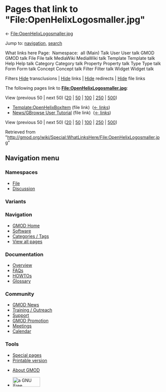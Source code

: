 <div id="mw-page-base" class="noprint">

</div>

<div id="mw-head-base" class="noprint">

</div>

<div id="content" class="mw-body" role="main">

<span id="top"></span>

<div id="mw-js-message" style="display:none;">

</div>



# <span dir="auto">Pages that link to "File:OpenHelixLogosmaller.jpg"</span>

<div id="bodyContent">

<div id="contentSub">

←
[File:OpenHelixLogosmaller.jpg](/wiki/File:OpenHelixLogosmaller.jpg "File:OpenHelixLogosmaller.jpg")

</div>

<div id="jump-to-nav" class="mw-jump">

Jump to: [navigation](#mw-navigation), [search](#p-search)

</div>

<div id="mw-content-text">

What links here Page:  Namespace:  all (Main) Talk User User talk GMOD
GMOD talk File File talk MediaWiki MediaWiki talk Template Template talk
Help Help talk Category Category talk Property Property talk Type Type
talk Form Form talk Concept Concept talk Filter Filter talk Widget
Widget talk

Filters
[Hide](/mediawiki/index.php?title=Special:WhatLinksHere/File:OpenHelixLogosmaller.jpg&hidetrans=1 "Special:WhatLinksHere/File:OpenHelixLogosmaller.jpg")
transclusions \|
[Hide](/mediawiki/index.php?title=Special:WhatLinksHere/File:OpenHelixLogosmaller.jpg&hidelinks=1 "Special:WhatLinksHere/File:OpenHelixLogosmaller.jpg")
links \|
[Hide](/mediawiki/index.php?title=Special:WhatLinksHere/File:OpenHelixLogosmaller.jpg&hideredirs=1 "Special:WhatLinksHere/File:OpenHelixLogosmaller.jpg")
redirects \|
[Hide](/mediawiki/index.php?title=Special:WhatLinksHere/File:OpenHelixLogosmaller.jpg&hideimages=1 "Special:WhatLinksHere/File:OpenHelixLogosmaller.jpg")
file links

The following pages link to
**[File:OpenHelixLogosmaller.jpg](/wiki/File:OpenHelixLogosmaller.jpg "File:OpenHelixLogosmaller.jpg")**:

View (previous 50 \| next 50)
([20](/mediawiki/index.php?title=Special:WhatLinksHere/File:OpenHelixLogosmaller.jpg&limit=20 "Special:WhatLinksHere/File:OpenHelixLogosmaller.jpg")
\|
[50](/mediawiki/index.php?title=Special:WhatLinksHere/File:OpenHelixLogosmaller.jpg&limit=50 "Special:WhatLinksHere/File:OpenHelixLogosmaller.jpg")
\|
[100](/mediawiki/index.php?title=Special:WhatLinksHere/File:OpenHelixLogosmaller.jpg&limit=100 "Special:WhatLinksHere/File:OpenHelixLogosmaller.jpg")
\|
[250](/mediawiki/index.php?title=Special:WhatLinksHere/File:OpenHelixLogosmaller.jpg&limit=250 "Special:WhatLinksHere/File:OpenHelixLogosmaller.jpg")
\|
[500](/mediawiki/index.php?title=Special:WhatLinksHere/File:OpenHelixLogosmaller.jpg&limit=500 "Special:WhatLinksHere/File:OpenHelixLogosmaller.jpg"))

- [Template:OpenHelixBoxItem](/wiki/Template:OpenHelixBoxItem "Template:OpenHelixBoxItem")
  (file link) ‎ <span class="mw-whatlinkshere-tools">([←
  links](/mediawiki/index.php?title=Special:WhatLinksHere&target=Template%3AOpenHelixBoxItem "Special:WhatLinksHere"))</span>
- [News/GBrowse User
  Tutorial](/wiki/News/GBrowse_User_Tutorial "News/GBrowse User Tutorial")
  (file link) ‎ <span class="mw-whatlinkshere-tools">([←
  links](/mediawiki/index.php?title=Special:WhatLinksHere&target=News%2FGBrowse+User+Tutorial "Special:WhatLinksHere"))</span>

View (previous 50 \| next 50)
([20](/mediawiki/index.php?title=Special:WhatLinksHere/File:OpenHelixLogosmaller.jpg&limit=20 "Special:WhatLinksHere/File:OpenHelixLogosmaller.jpg")
\|
[50](/mediawiki/index.php?title=Special:WhatLinksHere/File:OpenHelixLogosmaller.jpg&limit=50 "Special:WhatLinksHere/File:OpenHelixLogosmaller.jpg")
\|
[100](/mediawiki/index.php?title=Special:WhatLinksHere/File:OpenHelixLogosmaller.jpg&limit=100 "Special:WhatLinksHere/File:OpenHelixLogosmaller.jpg")
\|
[250](/mediawiki/index.php?title=Special:WhatLinksHere/File:OpenHelixLogosmaller.jpg&limit=250 "Special:WhatLinksHere/File:OpenHelixLogosmaller.jpg")
\|
[500](/mediawiki/index.php?title=Special:WhatLinksHere/File:OpenHelixLogosmaller.jpg&limit=500 "Special:WhatLinksHere/File:OpenHelixLogosmaller.jpg"))

</div>

<div class="printfooter">

Retrieved from
"<http://gmod.org/wiki/Special:WhatLinksHere/File:OpenHelixLogosmaller.jpg>"

</div>

<div id="catlinks" class="catlinks catlinks-allhidden">

</div>

<div class="visualClear">

</div>

</div>

</div>

<div id="mw-navigation">

## Navigation menu

<div id="mw-head">



<div id="left-navigation">

<div id="p-namespaces" class="vectorTabs" role="navigation"
aria-labelledby="p-namespaces-label">

### Namespaces

- <span id="ca-nstab-image"><a href="/wiki/File:OpenHelixLogosmaller.jpg" accesskey="c"
  title="View the file page [c]">File</a></span>
- <span id="ca-talk"><a
  href="/mediawiki/index.php?title=File_talk:OpenHelixLogosmaller.jpg&amp;action=edit&amp;redlink=1"
  accesskey="t"
  title="Discussion about the content page [t]">Discussion</a></span>

</div>

<div id="p-variants" class="vectorMenu emptyPortlet" role="navigation"
aria-labelledby="p-variants-label">

### 

### Variants[](#)

<div class="menu">

</div>

</div>

</div>

<div id="right-navigation">





</div>



</div>

</div>

</div>

<div id="mw-panel">

<div id="p-logo" role="banner">

<a href="/wiki/Main_Page"
style="background-image: url(http://gmod.org/images/GMOD-cogs.png);"
title="Visit the main page"></a>

</div>

<div id="p-Navigation" class="portal" role="navigation"
aria-labelledby="p-Navigation-label">

### Navigation

<div class="body">

- <span id="n-GMOD-Home">[GMOD Home](/wiki/Main_Page)</span>
- <span id="n-Software">[Software](/wiki/GMOD_Components)</span>
- <span id="n-Categories-.2F-Tags">[Categories /
  Tags](/wiki/Categories)</span>
- <span id="n-View-all-pages">[View all
  pages](/wiki/Special:AllPages)</span>

</div>

</div>

<div id="p-Documentation" class="portal" role="navigation"
aria-labelledby="p-Documentation-label">

### Documentation

<div class="body">

- <span id="n-Overview">[Overview](/wiki/Overview)</span>
- <span id="n-FAQs">[FAQs](/wiki/Category:FAQ)</span>
- <span id="n-HOWTOs">[HOWTOs](/wiki/Category:HOWTO)</span>
- <span id="n-Glossary">[Glossary](/wiki/Glossary)</span>

</div>

</div>

<div id="p-Community" class="portal" role="navigation"
aria-labelledby="p-Community-label">

### Community

<div class="body">

- <span id="n-GMOD-News">[GMOD News](/wiki/GMOD_News)</span>
- <span id="n-Training-.2F-Outreach">[Training /
  Outreach](/wiki/Training_and_Outreach)</span>
- <span id="n-Support">[Support](/wiki/Support)</span>
- <span id="n-GMOD-Promotion">[GMOD
  Promotion](/wiki/GMOD_Promotion)</span>
- <span id="n-Meetings">[Meetings](/wiki/Meetings)</span>
- <span id="n-Calendar">[Calendar](/wiki/Calendar)</span>

</div>

</div>

<div id="p-tb" class="portal" role="navigation"
aria-labelledby="p-tb-label">

### Tools

<div class="body">

- <span id="t-specialpages"><a href="/wiki/Special:SpecialPages" accesskey="q"
  title="A list of all special pages [q]">Special pages</a></span>
- <span id="t-print"><a
  href="/mediawiki/index.php?title=Special:WhatLinksHere/File:OpenHelixLogosmaller.jpg&amp;printable=yes"
  rel="alternate" accesskey="p"
  title="Printable version of this page [p]">Printable version</a></span>

</div>

</div>

</div>

</div>

<div id="footer" role="contentinfo">

- <span id="footer-places-about">[About
  GMOD](/wiki/GMOD:About "GMOD:About")</span>

<!-- -->

- <span id="footer-copyrightico">[<img src="http://www.gnu.org/graphics/gfdl-logo-small.png" width="88"
  height="31" alt="a GNU Free Documentation License" />](http://www.gnu.org/licenses/fdl-1.3.html)</span>




</div>
